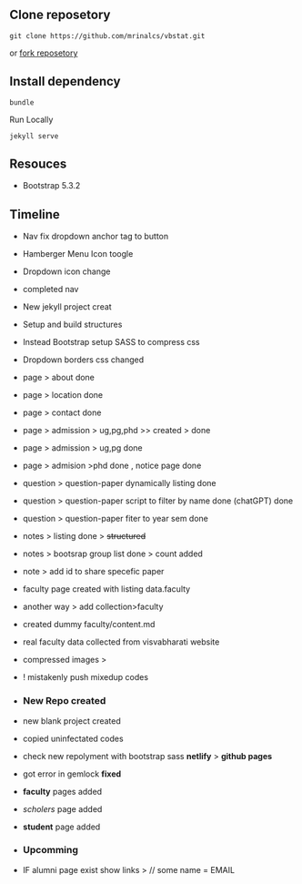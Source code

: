 
## Clone reposetory
```
git clone https://github.com/mrinalcs/vbstat.git
```

or [fork reposetory](https://github.com/mrinalcs/vbstat/fork)

## Install dependency
```
bundle
```
Run Locally
```
jekyll serve
```


## Resouces
- Bootstrap 5.3.2

## Timeline

- Nav fix dropdown anchor tag to button
- Hamberger Menu Icon toogle 
- Dropdown icon change
- completed nav 

- New jekyll project creat
- Setup and build structures
- Instead Bootstrap setup SASS to compress css
- Dropdown borders css changed

- page > about done 
- page > location done
- page > contact done
- page > admission > ug,pg,phd >> created > done
- page > admission > ug,pg done
- page > admision >phd done , notice page done
- question > question-paper dynamically listing done
- question > question-paper script to filter by name done (chatGPT) done
- question > question-paper fiter to year sem done

- notes > listing done > <s>structured</s>
- notes > bootsrap group list done > count added
- note  > add id to share specefic paper
- faculty page created with listing data.faculty 
- another way >  add collection>faculty 
- created dummy faculty/content.md
- real faculty data collected from visvabharati website
- compressed images > 
- ! mistakenly push mixedup codes
- ### New Repo created 
- new blank project created
- copied uninfectated codes
- check new repolyment with bootstrap sass **netlify** > **github pages** 
- got error in gemlock **fixed**
- **faculty** pages added
- *scholers* page added
- **student** page added

- ### Upcomming
- IF alumni page exist show links > // some name = EMAIL
